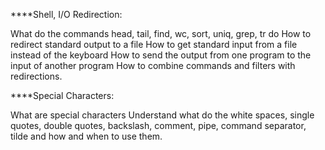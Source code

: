 ****Shell, I/O Redirection:

What do the commands head, tail, find, wc, sort, uniq, grep, tr do
How to redirect standard output to a file
How to get standard input from a file instead of the keyboard
How to send the output from one program to the input of another program
How to combine commands and filters with redirections.

****Special Characters:

What are special characters
Understand what do the white spaces, single quotes, double quotes, backslash,
comment, pipe, command separator, tilde and how and when to use them.